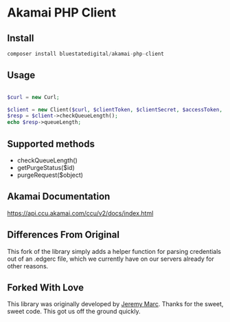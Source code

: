 # Akamai PHP Client

## Install
```php
composer install bluestatedigital/akamai-php-client
```

## Usage
```php

$curl = new Curl;

$client = new Client($curl, $clientToken, $clientSecret, $accessToken, $baseUrl);
$resp = $client->checkQueueLength();
echo $resp->queueLength;
```

## Supported methods
- checkQueueLength()
- getPurgeStatus($id)
- purgeRequest($object)


## Akamai Documentation
https://api.ccu.akamai.com/ccu/v2/docs/index.html


## Differences From Original
This fork of the library simply adds a helper function for parsing credentials out of an .edgerc file, which we currently have on our servers already for other reasons.


## Forked With Love
This library was originally developed by [Jeremy Marc](https://github.com/jeremymarc).  Thanks for the sweet, sweet code.  This got us off the ground quickly.
